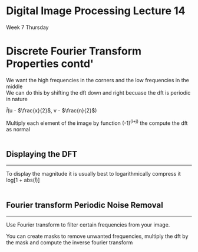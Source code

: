 # Digital Image Processing Lecture 14
Week 7 Thursday

# Discrete Fourier Transform Properties contd'

We want the high frequencies in the corners and the low frequencies in the middle<br>
We can do this by shifting the dft down and right becuase the dft is periodic in nature<br>

$\tilde{I}$(u - $\frac{x}{2}$, v - $\frac{n}{2}$)

Multiply each element of the image by function (-1)<sup>(i+j)</sup> the compute the dft as normal<br></br>

## Displaying the DFT
---
To display the magnitude it is usually best to logarithmically compress it<br>
log[1 + abs($\tilde{I}$)]<br></br>

## Fourier transform Periodic Noise Removal
---
Use Fourier transform to filter certain frequencies from your image.

You can create masks to remove unwanted frequencies, multiply the dft by the mask and compute the inverse fourier transform 